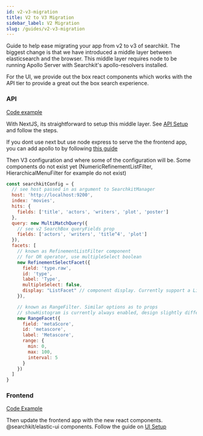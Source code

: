 ```yaml
---
id: v2-v3-migration
title: V2 to V3 Migration
sidebar_label: V2 Migration
slug: /guides/v2-v3-migration
---
```


Guide to help ease migrating your app from v2 to v3 of searchkit. The biggest change is that we have introduced a middle layer between elasticsearch and the browser. This middle layer requires node to be running Apollo Server with Searchkit's apollo-resolvers installed. 

For the UI, we provide out the box react components which works with the API tier to provide a great out the box search experience. 

### API
[Code example](https://github.com/searchkit/searchkit/blob/next/examples/next/pages/api/graphql.js)

With NextJS, its straightforward to setup this middle layer. See [API Setup](https://searchkit.co/docs/quick-start/api-setup) and follow the steps. 

If you dont use next but use node express to serve the the frontend app, you can add apollo to by following [this guide](https://www.apollographql.com/docs/apollo-server/v1/servers/express/)  

Then V3 configuration and where some of the configuration will be. Some components do not exist yet (NumericRefinementListFilter, HierarchicalMenuFilter for example do not exist)

```javascript
const searchkitConfig = {
  // see host passed in as argument to SearchkitManager
  host: 'http://localhost:9200',
  index: 'movies',
  hits: {
    fields: ['title', 'actors', 'writers', 'plot', 'poster']
  },
  query: new MultiMatchQuery({
    // see v2 SearchBox queryFields prop
    fields: ['actors', 'writers', 'title^4', 'plot'] 
  }),
  facets: [
    // known as RefinementListFilter component
    // for OR operator, use multipleSelect boolean
    new RefinementSelectFacet({ 
      field: 'type.raw', 
      id: 'type', 
      label: 'Type', 
      multipleSelect: false,
      display: "ListFacet" // component display. Currently support a ListFacet or ComboBoxFacet
    }),

    // known as RangeFilter. Similar options as to props
    // showHistogram is currently always enabled, design slightly different
    new RangeFacet({
      field: 'metaScore',
      id: 'metascore',
      label: 'Metascore',
      range: {
        min: 0,
        max: 100,
        interval: 5
      }
    })
  ]
}
```
### Frontend
[Code Example](https://github.com/searchkit/searchkit/blob/next/examples/next/components/index.jsx)

Then update the frontend app with the new react components. @searchkit/elastic-ui components. Follow the guide on [UI Setup](https://searchkit.co/docs/quick-start/ui/setup)
